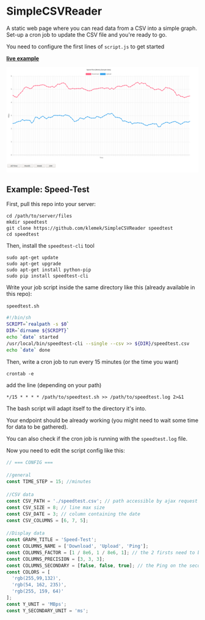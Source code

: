 # SimpleCSVReader

A static web page where you can read data from a CSV into a simple graph.
Set-up a cron job to update the CSV file and you're ready to go.

You need to configure the first lines of `script.js` to get started

**[live example](https://klemek.github.io/SimpleCSVReader/)**

![](sample.png)

## Example: Speed-Test

First, pull this repo into your server:
```
cd /path/to/server/files
mkdir speedtest
git clone https://github.com/klemek/SimpleCSVReader speedtest
cd speedtest
```

Then, install the `speedtest-cli` tool

```
sudo apt-get update
sudo apt-get upgrade
sudo apt-get install python-pip
sudo pip install speedtest-cli
```

Write your job script inside the same directory like this (already available in this repo):

`speedtest.sh`
```bash
#!/bin/sh
SCRIPT=`realpath -s $0`
DIR=`dirname ${SCRIPT}`
echo `date` started
/usr/local/bin/speedtest-cli --single --csv >> ${DIR}/speedtest.csv
echo `date` done
```

Then, write a cron job to run every 15 minutes (or the time you want)

```
crontab -e
```
add the line (depending on your path)
```
*/15 * * * * /path/to/speedtest.sh >> /path/to/speedtest.log 2>&1
```

The bash script will adapt itself to the directory it's into.

Your endpoint should be already working (you might need to wait some time for data to be gathered).

You can also check if the cron job is running with the `speedtest.log` file.

Now you need to edit the script config like this:
```javascript
// === CONFIG ===

//general
const TIME_STEP = 15; //minutes

//CSV data
const CSV_PATH = './speedtest.csv'; // path accessible by ajax request
const CSV_SIZE = 8; // line max size
const CSV_DATE = 3; // column containing the date
const CSV_COLUMNS = [6, 7, 5];

//Display data
const GRAPH_TITLE = 'Speed-Test';
const COLUMNS_NAME = ['Download', 'Upload', 'Ping'];
const COLUMNS_FACTOR = [1 / 8e6, 1 / 8e6, 1]; // the 2 firsts need to be scaled down
const COLUMNS_PRECISION = [3, 3, 3];
const COLUMNS_SECONDARY = [false, false, true]; // the Ping on the secondary axis
const COLORS = [
  'rgb(255,99,132)',
  'rgb(54, 162, 235)',
  'rgb(255, 159, 64)'
];
const Y_UNIT = 'MBps';
const Y_SECONDARY_UNIT = 'ms';
```